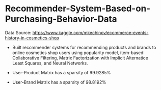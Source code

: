 # Recommender-System-Based-on-Purchasing-Behavior-Data

Data Source:
https://www.kaggle.com/mkechinov/ecommerce-events-history-in-cosmetics-shop

- Built recommender systems for recommending products and brands to online cosmetics shop users using popularity model, item-based Collaborative Filtering, Matrix Factorization with Implicit Alternatice Least Squares, and Neural Networks.

- User-Product Matrix has a sparsity of 99.9285%

- User-Brand Matrix has a sparsity of 98.8192%

